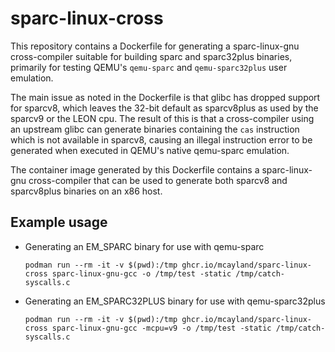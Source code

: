 # sparc-linux-cross

This repository contains a Dockerfile for generating a sparc-linux-gnu cross-compiler
suitable for building sparc and sparc32plus binaries, primarily for testing QEMU's
`qemu-sparc` and `qemu-sparc32plus` user emulation.

The main issue as noted in the Dockerfile is that glibc has dropped support for
sparcv8, which leaves the 32-bit default as sparcv8plus as used by the sparcv9 or
the LEON cpu. The result of this is that a cross-compiler using an upstream glibc can 
generate binaries containing the `cas` instruction which is not available in sparcv8,
causing an illegal instruction error to be generated when executed in QEMU's native
qemu-sparc emulation.

The container image generated by this Dockerfile contains a sparc-linux-gnu
cross-compiler that can be used to generate both sparcv8 and sparcv8plus binaries on
an x86 host.


## Example usage

* Generating an EM_SPARC binary for use with qemu-sparc

  `podman run --rm -it -v $(pwd):/tmp ghcr.io/mcayland/sparc-linux-cross sparc-linux-gnu-gcc -o /tmp/test -static /tmp/catch-syscalls.c`

* Generating an EM_SPARC32PLUS binary for use with qemu-sparc32plus

  `podman run --rm -it -v $(pwd):/tmp ghcr.io/mcayland/sparc-linux-cross sparc-linux-gnu-gcc -mcpu=v9 -o /tmp/test -static /tmp/catch-syscalls.c`
